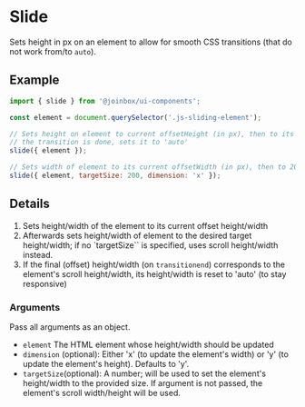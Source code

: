 # Slide

Sets height in px on an element to allow for smooth CSS transitions (that do not work from/to
`auto`). 

## Example

````javascript
import { slide } from '@joinbox/ui-components';

const element = document.querySelector('.js-sliding-element');

// Sets height on element to current offsetHeight (in px), then to its scrollHeight; as soon as
// the transition is done, sets it to 'auto'
slide({ element });

// Sets width of element to its current offsetWidth (in px), then to 200px.
slide({ element, targetSize: 200, dimension: 'x' });
````

## Details

1. Sets height/width of the element to its current offset height/width
2. Afterwards sets height/width of element to the desired target height/width; if no `targetSize``
is specified, uses scroll height/width instead.
3. If the final (offset) height/width (on `transitionend`) corresponds to the element's scroll
height/width, its height/width is reset to 'auto' (to stay responsive)

### Arguments
Pass all arguments as an object.

- `element` The HTML element whose height/width should be updated
- `dimension` (optional): Either 'x' (to update the element's width) or 'y' (to update the element's
height). Defaults to 'y'.
- `targetSize`(optional): A number; will be used to set the element's height/width to the provided
size. If argument is not passed, the element's scroll width/height will be used.